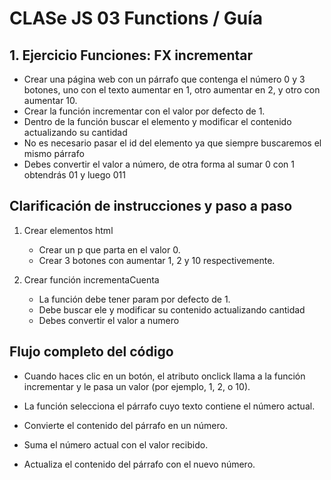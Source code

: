 # CLASe JS 03 Functions / Guía

## 1. Ejercicio Funciones: FX incrementar

- Crear una página web con un párrafo que contenga el número 0 y 3 botones, uno con el texto aumentar en 1, otro aumentar en 2, y otro con aumentar 10.
- Crear la función incrementar con el valor por defecto de 1.
- Dentro de la función buscar el elemento y modificar el contenido actualizando su
  cantidad
- No es necesario pasar el id del elemento ya que siempre buscaremos el mismo párrafo
- Debes convertir el valor a número, de otra forma al sumar 0 con 1 obtendrás 01 y luego 011

## Clarificación de instrucciones y paso a paso

1. Crear elementos html

   - Crear un p que parta en el valor 0.
   - Crear 3 botones con aumentar 1, 2 y 10 respectivemente.

2. Crear función incrementaCuenta

   - La función debe tener param por defecto de 1.
   - Debe buscar ele y modificar su contenido actualizando cantidad
   - Debes convertir el valor a numero

## Flujo completo del código

- Cuando haces clic en un botón, el atributo onclick llama a la función incrementar y le pasa un valor (por ejemplo, 1, 2, o 10).

- La función selecciona el párrafo cuyo texto contiene el número actual.

- Convierte el contenido del párrafo en un número.

- Suma el número actual con el valor recibido.

- Actualiza el contenido del párrafo con el nuevo número.

<!-- ## Conocimientos de esta clase/ejercicio

### Definición de Función

Las funciones son conjuntos de instrucciones que podemos programar una vez y utilizarlas cada vez que necesitemos, a veces ocuparemos funciones creadas por otros, así como también bien frecuentemente tendremos que crear las nuestras.

---

### Diferencias entre parametros y argumentos

- Parámetro: Es la variable "de entrada" que defines al crear la función. Es como un "espacio reservado" que recibirá valores cuando llames a la función.
  Ejemplo:

`function getBkgColor(selector) //selector es el parametro{
    //bloque de código
}`

- Argumento: Es el valor real que proporcionas cuando llamas a la función. Este valor se asigna al parámetro.

`getBkgColor("#el-1"); // "#el-1" es el argumento.
`

---

Los terminos “argumentos” y “parámetros” son típicamente confundidos en los primeros pasos de un desarrollador. Su diferencia es el momento en el que se escriben, cuando estamos definiendo una función, el término que ocupamos es **_parámetros_**, y cuando estamos ejecutando una función, los valores que asignados entre los paréntesis se conocen como **_argumentos_**.
 -->
